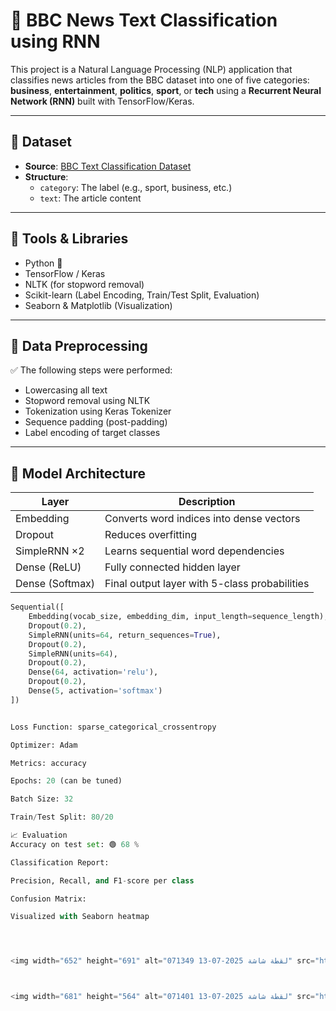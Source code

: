 # 🧠 BBC News Text Classification using RNN

This project is a Natural Language Processing (NLP) application that classifies news articles from the BBC dataset into one of five categories: **business**, **entertainment**, **politics**, **sport**, or **tech** using a **Recurrent Neural Network (RNN)** built with TensorFlow/Keras.

---

## 📂 Dataset

- **Source**: [BBC Text Classification Dataset](https://www.kaggle.com/datasets/cpmarket/bbc-news)
- **Structure**:
  - `category`: The label (e.g., sport, business, etc.)
  - `text`: The article content

---

## 🧰 Tools & Libraries

- Python 🐍
- TensorFlow / Keras
- NLTK (for stopword removal)
- Scikit-learn (Label Encoding, Train/Test Split, Evaluation)
- Seaborn & Matplotlib (Visualization)

---

## 🧼 Data Preprocessing

✅ The following steps were performed:
- Lowercasing all text
- Stopword removal using NLTK
- Tokenization using Keras Tokenizer
- Sequence padding (post-padding)
- Label encoding of target classes

---

## 🧠 Model Architecture

| Layer         | Description                                      |
|---------------|--------------------------------------------------|
| Embedding     | Converts word indices into dense vectors         |
| Dropout       | Reduces overfitting                              |
| SimpleRNN ×2  | Learns sequential word dependencies              |
| Dense (ReLU)  | Fully connected hidden layer                     |
| Dense (Softmax)| Final output layer with 5-class probabilities   |

```python
Sequential([
    Embedding(vocab_size, embedding_dim, input_length=sequence_length),
    Dropout(0.2),
    SimpleRNN(units=64, return_sequences=True),
    Dropout(0.2),
    SimpleRNN(units=64),
    Dropout(0.2),
    Dense(64, activation='relu'),
    Dropout(0.2),
    Dense(5, activation='softmax')
])


Loss Function: sparse_categorical_crossentropy

Optimizer: Adam

Metrics: accuracy

Epochs: 20 (can be tuned)

Batch Size: 32

Train/Test Split: 80/20

📈 Evaluation
Accuracy on test set: 🟢 68 %

Classification Report:

Precision, Recall, and F1-score per class

Confusion Matrix:

Visualized with Seaborn heatmap




<img width="652" height="691" alt="لقطة شاشة 2025-07-13 071349" src="https://github.com/user-attachments/assets/4607f0be-2956-430b-9b01-57726656de90" />



<img width="681" height="564" alt="لقطة شاشة 2025-07-13 071401" src="https://github.com/user-attachments/assets/5e7a8584-5c04-43fa-b6f2-32c17450fe3b" />
